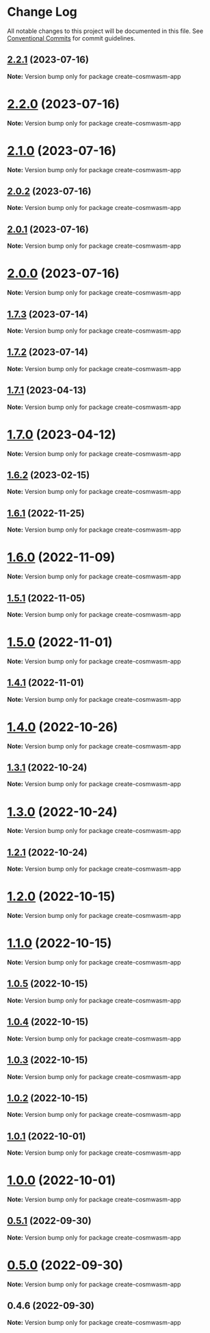 # Change Log

All notable changes to this project will be documented in this file.
See [Conventional Commits](https://conventionalcommits.org) for commit guidelines.

## [2.2.1](https://github.com/cosmology-tech/create-cosmos-app/compare/create-cosmwasm-app@2.2.0...create-cosmwasm-app@2.2.1) (2023-07-16)

**Note:** Version bump only for package create-cosmwasm-app





# [2.2.0](https://github.com/cosmology-tech/create-cosmos-app/compare/create-cosmwasm-app@2.1.0...create-cosmwasm-app@2.2.0) (2023-07-16)

**Note:** Version bump only for package create-cosmwasm-app





# [2.1.0](https://github.com/cosmology-tech/create-cosmos-app/compare/create-cosmwasm-app@2.0.2...create-cosmwasm-app@2.1.0) (2023-07-16)

**Note:** Version bump only for package create-cosmwasm-app





## [2.0.2](https://github.com/cosmology-tech/create-cosmos-app/compare/create-cosmwasm-app@2.0.1...create-cosmwasm-app@2.0.2) (2023-07-16)

**Note:** Version bump only for package create-cosmwasm-app





## [2.0.1](https://github.com/cosmology-tech/create-cosmos-app/compare/create-cosmwasm-app@2.0.0...create-cosmwasm-app@2.0.1) (2023-07-16)

**Note:** Version bump only for package create-cosmwasm-app





# [2.0.0](https://github.com/cosmology-tech/create-cosmos-app/compare/create-cosmwasm-app@1.7.3...create-cosmwasm-app@2.0.0) (2023-07-16)

**Note:** Version bump only for package create-cosmwasm-app





## [1.7.3](https://github.com/cosmology-tech/create-cosmos-app/compare/create-cosmwasm-app@1.7.2...create-cosmwasm-app@1.7.3) (2023-07-14)

**Note:** Version bump only for package create-cosmwasm-app





## [1.7.2](https://github.com/cosmology-tech/create-cosmos-app/compare/create-cosmwasm-app@1.7.1...create-cosmwasm-app@1.7.2) (2023-07-14)

**Note:** Version bump only for package create-cosmwasm-app





## [1.7.1](https://github.com/cosmology-tech/create-cosmos-app/compare/create-cosmwasm-app@1.7.0...create-cosmwasm-app@1.7.1) (2023-04-13)

**Note:** Version bump only for package create-cosmwasm-app





# [1.7.0](https://github.com/cosmology-tech/create-cosmos-app/compare/create-cosmwasm-app@1.6.2...create-cosmwasm-app@1.7.0) (2023-04-12)

**Note:** Version bump only for package create-cosmwasm-app





## [1.6.2](https://github.com/cosmology-tech/create-cosmos-app/compare/create-cosmwasm-app@1.6.1...create-cosmwasm-app@1.6.2) (2023-02-15)

**Note:** Version bump only for package create-cosmwasm-app





## [1.6.1](https://github.com/cosmology-tech/create-cosmos-app/compare/create-cosmwasm-app@1.6.0...create-cosmwasm-app@1.6.1) (2022-11-25)

**Note:** Version bump only for package create-cosmwasm-app





# [1.6.0](https://github.com/cosmology-tech/create-cosmos-app/compare/create-cosmwasm-app@1.5.1...create-cosmwasm-app@1.6.0) (2022-11-09)

**Note:** Version bump only for package create-cosmwasm-app





## [1.5.1](https://github.com/cosmology-tech/create-cosmos-app/compare/create-cosmwasm-app@1.5.0...create-cosmwasm-app@1.5.1) (2022-11-05)

**Note:** Version bump only for package create-cosmwasm-app





# [1.5.0](https://github.com/cosmology-tech/create-cosmos-app/compare/create-cosmwasm-app@1.4.1...create-cosmwasm-app@1.5.0) (2022-11-01)

**Note:** Version bump only for package create-cosmwasm-app





## [1.4.1](https://github.com/cosmology-tech/create-cosmos-app/compare/create-cosmwasm-app@1.4.0...create-cosmwasm-app@1.4.1) (2022-11-01)

**Note:** Version bump only for package create-cosmwasm-app





# [1.4.0](https://github.com/cosmology-tech/create-cosmos-app/compare/create-cosmwasm-app@1.3.1...create-cosmwasm-app@1.4.0) (2022-10-26)

**Note:** Version bump only for package create-cosmwasm-app





## [1.3.1](https://github.com/cosmology-tech/create-cosmos-app/compare/create-cosmwasm-app@1.3.0...create-cosmwasm-app@1.3.1) (2022-10-24)

**Note:** Version bump only for package create-cosmwasm-app





# [1.3.0](https://github.com/cosmology-tech/create-cosmos-app/compare/create-cosmwasm-app@1.2.1...create-cosmwasm-app@1.3.0) (2022-10-24)

**Note:** Version bump only for package create-cosmwasm-app





## [1.2.1](https://github.com/cosmology-tech/create-cosmos-app/compare/create-cosmwasm-app@1.2.0...create-cosmwasm-app@1.2.1) (2022-10-24)

**Note:** Version bump only for package create-cosmwasm-app





# [1.2.0](https://github.com/cosmology-tech/create-cosmos-app/compare/create-cosmwasm-app@1.1.0...create-cosmwasm-app@1.2.0) (2022-10-15)

**Note:** Version bump only for package create-cosmwasm-app





# [1.1.0](https://github.com/cosmology-tech/create-cosmos-app/compare/create-cosmwasm-app@1.0.5...create-cosmwasm-app@1.1.0) (2022-10-15)

**Note:** Version bump only for package create-cosmwasm-app





## [1.0.5](https://github.com/cosmology-tech/create-cosmos-app/compare/create-cosmwasm-app@1.0.4...create-cosmwasm-app@1.0.5) (2022-10-15)

**Note:** Version bump only for package create-cosmwasm-app





## [1.0.4](https://github.com/cosmology-tech/create-cosmos-app/compare/create-cosmwasm-app@1.0.3...create-cosmwasm-app@1.0.4) (2022-10-15)

**Note:** Version bump only for package create-cosmwasm-app





## [1.0.3](https://github.com/cosmology-tech/create-cosmos-app/compare/create-cosmwasm-app@1.0.2...create-cosmwasm-app@1.0.3) (2022-10-15)

**Note:** Version bump only for package create-cosmwasm-app





## [1.0.2](https://github.com/cosmology-tech/create-cosmos-app/compare/create-cosmwasm-app@1.0.1...create-cosmwasm-app@1.0.2) (2022-10-15)

**Note:** Version bump only for package create-cosmwasm-app





## [1.0.1](https://github.com/cosmology-tech/create-cosmos-app/compare/create-cosmwasm-app@1.0.0...create-cosmwasm-app@1.0.1) (2022-10-01)

**Note:** Version bump only for package create-cosmwasm-app





# [1.0.0](https://github.com/cosmology-tech/create-cosmos-app/compare/create-cosmwasm-app@0.5.1...create-cosmwasm-app@1.0.0) (2022-10-01)

**Note:** Version bump only for package create-cosmwasm-app





## [0.5.1](https://github.com/cosmology-tech/create-cosmos-app/compare/create-cosmwasm-app@0.5.0...create-cosmwasm-app@0.5.1) (2022-09-30)

**Note:** Version bump only for package create-cosmwasm-app





# [0.5.0](https://github.com/cosmology-tech/create-cosmos-app/compare/create-cosmwasm-app@0.4.6...create-cosmwasm-app@0.5.0) (2022-09-30)

**Note:** Version bump only for package create-cosmwasm-app





## 0.4.6 (2022-09-30)

**Note:** Version bump only for package create-cosmwasm-app
